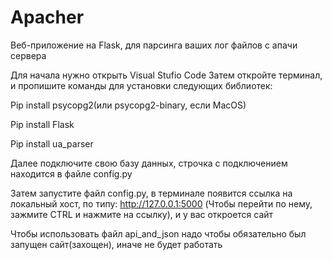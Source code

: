 # Apacher
Веб-приложение на Flask, для парсинга ваших лог файлов с апачи сервера


Для начала нужно открыть Visual Stufio Code
Затем откройте терминал, и пропишите команды для установки следующих библиотек:

Pip install psycopg2(или psycopg2-binary, если MacOS)

Pip install Flask

Pip install ua_parser

Далее подключите свою базу данных, строчка с подключением находится в файле config.py

Затем запустите файл config.py, в терминале появится ссылка на локальный хост, по типу:
http://127.0.0.1:5000 (Чтобы перейти по нему, зажмите CTRL и нажмите на ссылку), и у вас откроется сайт  

Чтобы использовать файл api_and_json надо чтобы обязательно был запущен сайт(захощен), иначе не будет работать
